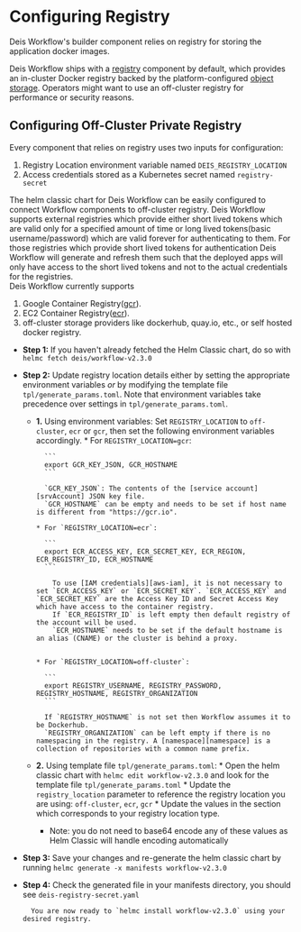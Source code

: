 # Configuring Registry

Deis Workflow's builder component relies on registry for storing the application docker images.

Deis Workflow ships with a [registry][registry] component by default, which provides an in-cluster Docker registry backed by the platform-configured [object storage][storage]. Operators might want to use an off-cluster registry for performance or security reasons.

## Configuring Off-Cluster Private Registry

Every component that relies on registry uses two inputs for configuration:

1. Registry Location environment variable named `DEIS_REGISTRY_LOCATION`
2. Access credentials stored as a Kubernetes secret named `registry-secret`

The helm classic chart for Deis Workflow can be easily configured to connect Workflow components to off-cluster registry. Deis Workflow supports external registries which provide either short lived tokens which are valid only for a specified amount of time or long lived tokens(basic username/password) which are valid forever for authenticating to them. For those registries which provide short lived tokens for authentication Deis Workflow will generate and refresh them such that the deployed apps will only have access to the short lived tokens and not to the actual credentials for the registries.  
Deis Workflow currently supports
  1. Google Container Registry([gcr][gcr]).
  2. EC2 Container Registry([ecr][ecr]).
  3. off-cluster storage providers like dockerhub, quay.io, etc., or self hosted docker registry.

* **Step 1:** If you haven't already fetched the Helm Classic chart, do so with `helmc fetch deis/workflow-v2.3.0`
* **Step 2:** Update registry location details either by setting the appropriate environment variables _or_ by modifying the template file `tpl/generate_params.toml`. Note that environment variables take precedence over settings in `tpl/generate_params.toml`.
    * **1.** Using environment variables: Set `REGISTRY_LOCATION` to `off-cluster`, `ecr` or `gcr`, then set the following environment variables accordingly.
          * For `REGISTRY_LOCATION=gcr`:

            ```
            export GCR_KEY_JSON, GCR_HOSTNAME
            ```

            `GCR_KEY_JSON`: The contents of the [service account][srvAccount] JSON key file.  
            `GCR_HOSTNAME` can be empty and needs to be set if host name is different from "https://gcr.io".

          * For `REGISTRY_LOCATION=ecr`:

            ```
            export ECR_ACCESS_KEY, ECR_SECRET_KEY, ECR_REGION, ECR_REGISTRY_ID, ECR_HOSTNAME
            ```

              To use [IAM credentials][aws-iam], it is not necessary to set `ECR_ACCESS_KEY` or `ECR_SECRET_KEY`. `ECR_ACCESS_KEY` and `ECR_SECRET_KEY` are the Access Key ID and Secret Access Key which have access to the container registry.  
              If `ECR_REGISTRY_ID` is left empty then default registry of the account will be used.  
              `ECR_HOSTNAME` needs to be set if the default hostname is an alias (CNAME) or the cluster is behind a proxy.  


          * For `REGISTRY_LOCATION=off-cluster`:

            ```
            export REGISTRY_USERNAME, REGISTRY_PASSWORD, REGISTRY_HOSTNAME, REGISTRY_ORGANIZATION
            ```

            If `REGISTRY_HOSTNAME` is not set then Workflow assumes it to be Dockerhub.  
            `REGISTRY_ORGANIZATION` can be left empty if there is no namespacing in the registry. A [namespace][namespace] is a collection of repositories with a common name prefix.

    * **2.** Using template file `tpl/generate_params.toml`:
          * Open the helm classic chart with `helmc edit workflow-v2.3.0` and look for the template file `tpl/generate_params.toml`
          * Update the `registry_location` parameter to reference the registry location you are using: `off-cluster`, `ecr`, `gcr`
          * Update the values in the section which corresponds to your registry location type.
      * Note: you do not need to base64 encode any of these values as Helm Classic will handle encoding automatically
* **Step 3:** Save your changes and re-generate the helm classic chart by running `helmc generate -x manifests workflow-v2.3.0`
* **Step 4:** Check the generated file in your manifests directory, you should see `deis-registry-secret.yaml`

        You are now ready to `helmc install workflow-v2.3.0` using your desired registry.

[registry]: ../understanding-workflow/components.md#registry
[storage]: configuring-object-storage
[ecr]: http://docs.aws.amazon.com/AmazonECR/latest/userguide/ECR_GetStarted.html
[gcr]: https://cloud.google.com/container-registry/
[srvAccount]: https://support.google.com/cloud/answer/6158849#serviceaccounts
[namespace]: https://docs.docker.com/registry/spec/api/#/overview
